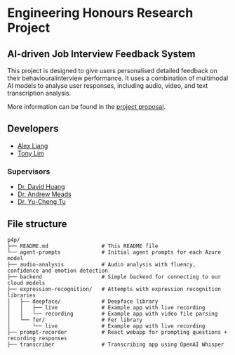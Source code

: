 # Engineering Honours Research Project
## AI-driven Job Interview Feedback System

This project is designed to give users personalised detailed feedback on their behaviouralinterview performance. It uses a combination of multimodal AI models to analyse user responses, including audio, video, and text transcription analysis.

More information can be found in the [project proposal](https://part4project.foe.auckland.ac.nz/home/project/detail/5673/).

## Developers
- [Alex Liang](https://github.com/alux444)
- [Tony Lim](https://github.com/tonylxm)

### Supervisors
- [Dr. David Huang](https://profiles.auckland.ac.nz/david-huang)
- [Dr. Andrew Meads](https://profiles.auckland.ac.nz/andrew-meads)
- [Dr. Yu-Cheng Tu](https://profiles.auckland.ac.nz/yu-cheng-tu)

## File structure
```
p4p/
├── README.md                 # This README file
└── agent-prompts             # Initial agent prompts for each Azure model
├── audio-analysis            # Audio analysis with fluency, confidence and emotion detection
├── backend                   # Simple backend for connecting to our cloud models
├── expression-recognition/   # Attempts with expression recognition libraries
│   ├── deepface/             # Deepface library
│   │   ├── live              # Example app with live recording
│   │   └── recording         # Example app with video file parsing
│   └── fer/                  # Fer library
│       └── live              # Example app with live recording
├── prompt-recorder           # React webapp for prompting questions + recording responses
├── transcriber               # Transcribing app using OpenAI Whisper
```

